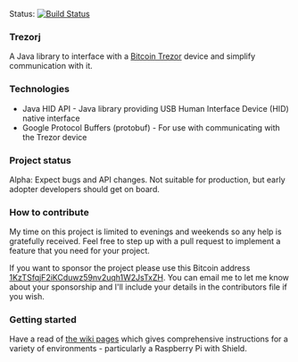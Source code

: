 Status: [![Build Status](https://travis-ci.org/bitcoin-solutions/trezorj.png?branch=master)](https://travis-ci.org/bitcoin-solutions/trezorj)

### Trezorj

A Java library to interface with a [Bitcoin Trezor](https://bitcointrezor.com) device and simplify communication with
it.

### Technologies

* Java HID API - Java library providing USB Human Interface Device (HID) native interface
* Google Protocol Buffers (protobuf) - For use with communicating with the Trezor device

### Project status

Alpha: Expect bugs and API changes. Not suitable for production, but early adopter developers should get on board.

### How to contribute

My time on this project is limited to evenings and weekends so any help is gratefully received. Feel free to step up with a 
pull request to implement a feature that you need for your project.

If you want to sponsor the project please use this Bitcoin address [1KzTSfqjF2iKCduwz59nv2uqh1W2JsTxZH](bitcoin:1KzTSfqjF2iKCduwz59nv2uqh1W2JsTxZH?amount=0.05&label=Trezorj).
You can email me to let me know about your sponsorship and I'll include your details in the contributors file if you wish.

### Getting started

Have a read of [the wiki pages](https://github.com/bitcoin-solutions/trezorj/wiki/_pages) which gives comprehensive instructions
for a variety of environments - particularly a Raspberry Pi with Shield.



